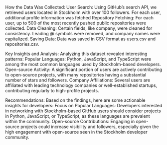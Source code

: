How the Data Was Collected:
User Search: Using GitHub’s search API, we retrieved users located in Stockholm with over 100 followers. For each user, additional profile information was fetched
Repository Fetching: For each user, up to 500 of the most recently pushed public repositories were collected.
Data Cleaning: Certain fields, like company, were cleaned for consistency. Leading @ symbols were removed, and company names were capitalized.
Saving Data: Data was saved in CSV format as users.csv and repositories.csv.

Key Insights and Analysis:
Analyzing this dataset revealed interesting patterns:
Popular Languages: Python, JavaScript, and TypeScript were among the most common languages used by Stockholm-based developers.
Open-source Activity: A significant portion of users are actively contributing to open-source projects, with many repositories having a substantial number of stars and followers.
Company Affiliations: Several users are affiliated with leading technology companies or well-established startups, contributing regularly to high-profile projects.

Recommendations:
Based on the findings, here are some actionable insights for developers:
Focus on Popular Languages: Developers interested in networking with Stockholm-based GitHub users should consider projects in Python, JavaScript, or TypeScript, as these languages are prevalent within the community.
Open-source Contributions: Engaging in open-source projects could increase visibility and followers, especially given the high engagement with open-source seen in the Stockholm developer community.



